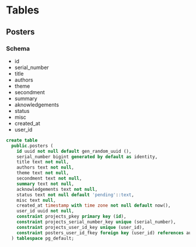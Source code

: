 # Tables

## Posters

### Schema

- id
- serial_number
- title
- authors
- theme
- secondment
- summary
- aknowledgements
- status
- misc
- created_at
- user_id

```sql
create table
  public.posters (
    id uuid not null default gen_random_uuid (),
    serial_number bigint generated by default as identity,
    title text not null,
    authors text not null,
    theme text not null,
    secondment text not null,
    summary text not null,
    acknowledgements text not null,
    status text not null default 'pending'::text,
    misc text null,
    created_at timestamp with time zone not null default now(),
    user_id uuid not null,
    constraint projects_pkey primary key (id),
    constraint projects_serial_number_key unique (serial_number),
    constraint projects_user_id_key unique (user_id),
    constraint posters_user_id_fkey foreign key (user_id) references auth.users (id)
  ) tablespace pg_default;
```